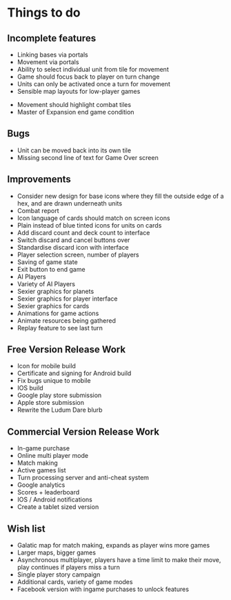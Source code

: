 Things to do
============

Incomplete features
-------------------
+ Linking bases via portals
+ Movement via portals
+ Ability to select individual unit from tile for movement
+ Game should focus back to player on turn change
+ Units can only be activated once a turn for movement
+ Sensible map layouts for low-player games
- Movement should highlight combat tiles
- Master of Expansion end game condition

Bugs
----
- Unit can be moved back into its own tile
- Missing second line of text for Game Over screen

Improvements
------------
+ Consider new design for base icons where they fill the outside edge of a hex, and are drawn underneath units
+ Combat report
+ Icon language of cards should match on screen icons
+ Plain instead of blue tinted icons for units on cards
+ Add discard count and deck count to interface
+ Switch discard and cancel buttons over
+ Standardise discard icon with interface
+ Player selection screen, number of players
+ Saving of game state
+ Exit button to end game
+ AI Players
+ Variety of AI Players
+ Sexier graphics for planets
+ Sexier graphics for player interface
+ Sexier graphics for cards
+ Animations for game actions
+ Animate resources being gathered
+ Replay feature to see last turn

Free Version Release Work
-------------------------
+ Icon for mobile build
+ Certificate and signing for Android build
+ Fix bugs unique to mobile
+ IOS build
+ Google play store submission
+ Apple store submission
+ Rewrite the Ludum Dare blurb

Commercial Version Release Work
-------------------------
+ In-game purchase
+ Online multi player mode
+ Match making
+ Active games list
+ Turn processing server and anti-cheat system
+ Google analytics
+ Scores + leaderboard
+ IOS / Android notifications
+ Create a tablet sized version

Wish list
---------
+ Galatic map for match making, expands as player wins more games
+ Larger maps, bigger games
+ Asynchronous multiplayer, players have a time limit to make their move, play continues if players miss a turn
+ Single player story campaign
+ Additional cards, variety of game modes
+ Facebook version with ingame purchases to unlock features

